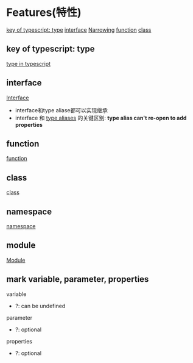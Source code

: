 # Features(特性)

[key of typescript: type](#key-of-typescript-type)
[interface](#interface)
[Narrowing](#narrowing)
[function](#function)
[class](#class)

## key of typescript: type

[type in typescript](TypeScript_Type.md)

## interface

[Interface](TypeScript_Interface.md)

- interface和type aliase都可以实现继承
- interface 和 [type aliases](TypeScript_Type.md#type-aliases) 的关键区别: **type alias can't re-open to add properties**

## function

[function](TypeScript_Function.md)

## class

[class](TypeScript_Class.md)

## namespace

[namespace](TypeScript_Namespace.md)


## module

[Module](TypeScript_Module.md)

## mark variable, parameter, properties

variable

- ?: can be undefined

parameter

- ?: optional

properties

- ?: optional
